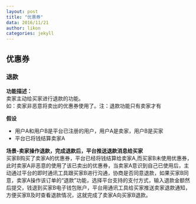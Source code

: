 ```yaml
---
layout: post
title: "优惠券"
data: 2016/11/21
author: likon
categories: jekyll
--- 
```


## 优惠券

### 退款

**功能描述：**  
卖家主动给买家进行退款的功能。  
如：卖家非恶意将卖出的优惠券使用了。注：退款功能只有卖家才有  

**假设**  

- 用户A和用户B是平台已注册的用户，用户A是卖家，用户B是买家
- 平台已将钱结算卖家A

**场景-卖家操作退款，完成退款后，平台推送退款消息给买家**  
买家B购买了卖家A的优惠券，平台已经将钱结算给卖家A,而买家B未使用优惠券，此时卖家A非恶意的使用了该已卖出的优惠券，当卖家A意识到自己已使用后，主动通过平台的即时通讯工具跟买家B进行沟通，协商是否同意退款，如果买家B同意，卖家A操作该订单的“退款”功能，选择平台支持的支付方式，输入退款金额然后提交，钱退到买家B电子钱包账户，平台用通讯工具给买家推送卖家退款通知，方便买家B及时查看退款情况，这就完成了卖家A向买家B退款。

